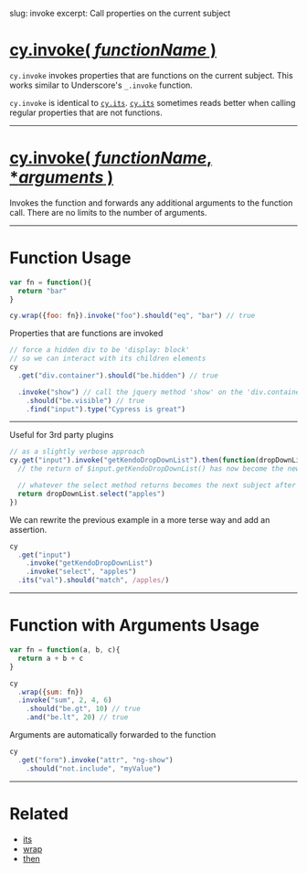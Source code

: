 slug: invoke
excerpt: Call properties on the current subject

# [cy.invoke( *functionName* )](#section-function-usage)

`cy.invoke` invokes properties that are functions on the current subject. This works similar to Underscore's `_.invoke` function.

`cy.invoke` is identical to [`cy.its`](https://on.cypress.io/api/its). [`cy.its`](https://on.cypress.io/api/its) sometimes reads better when calling regular properties that are not functions.

***

# [cy.invoke( *functionName*, \**arguments* )](#section-function-with-arguments-usage)

Invokes the function and forwards any additional arguments to the function call. There are no limits to the number of arguments.

***

# Function Usage

```javascript
var fn = function(){
  return "bar"
}

cy.wrap({foo: fn}).invoke("foo").should("eq", "bar") // true
```

Properties that are functions are invoked

```javascript
// force a hidden div to be 'display: block'
// so we can interact with its children elements
cy
  .get("div.container").should("be.hidden") // true

  .invoke("show") // call the jquery method 'show' on the 'div.container'
    .should("be.visible") // true
    .find("input").type("Cypress is great")
```

***

Useful for 3rd party plugins

```javascript
// as a slightly verbose approach
cy.get("input").invoke("getKendoDropDownList").then(function(dropDownList){
  // the return of $input.getKendoDropDownList() has now become the new subject

  // whatever the select method returns becomes the next subject after this
  return dropDownList.select("apples")
})
```

We can rewrite the previous example in a more terse way and add an assertion.

```javascript
cy
  .get("input")
    .invoke("getKendoDropDownList")
    .invoke("select", "apples")
  .its("val").should("match", /apples/)
```

***

# Function with Arguments Usage

```javascript
var fn = function(a, b, c){
  return a + b + c
}

cy
  .wrap({sum: fn})
  .invoke("sum", 2, 4, 6)
    .should("be.gt", 10) // true
    .and("be.lt", 20) // true
```

Arguments are automatically forwarded to the function

```javascript
cy
  .get("form").invoke("attr", "ng-show")
    .should("not.include", "myValue")
```

***

# Related

- [its](https://on.cypress.io/api/its)
- [wrap](https://on.cypress.io/api/wrap)
- [then](https://on.cypress.io/api/then)
